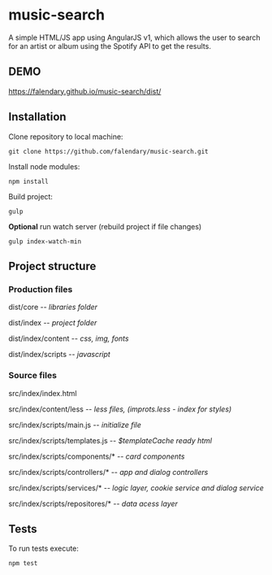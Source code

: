 # music-search
A simple HTML/JS app using AngularJS v1, which allows the user to search for an artist or album using the Spotify API to get the results.

## DEMO

https://falendary.github.io/music-search/dist/

## Installation
Clone repository to local machine:

`git clone https://github.com/falendary/music-search.git`

Install node modules:

`npm install`

Build project:

`gulp`

**Optional** run watch server (rebuild project if file changes)

`gulp index-watch-min`

## Project structure

### Production files

dist/core  -- *libraries folder*

dist/index -- *project folder*

dist/index/content -- *css, img, fonts*

dist/index/scripts -- *javascript*

### Source files

src/index/index.html

src/index/content/less -- *less files, (improts.less - index for styles)*

src/index/scripts/main.js  -- *initialize file*

src/index/scripts/templates.js  -- *$templateCache ready html*

src/index/scripts/components/* -- *card components*

src/index/scripts/controllers/* -- *app and dialog controllers*

src/index/scripts/services/* -- *logic layer, cookie service and dialog service*

src/index/scripts/repositores/* -- *data acess layer*

## Tests

To run tests execute:

`npm test`
